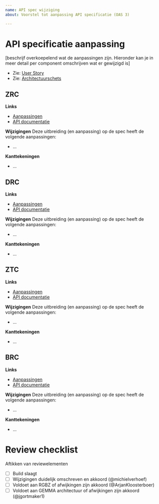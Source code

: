 ```yaml
---
name: API spec wijziging
about: Voorstel tot aanpassing API specificatie (OAS 3)

---
```


# API specificatie aanpassing

[beschrijf overkoepelend wat de aanpassingen zijn. Hieronder kan je in meer
detail per component omschrijven wat er gewijzigd is]

* Zie: [User Story](https://github.com/VNG-Realisatie/gemma-zaken/issues/XXX)
* Zie: [Architectuurschets](https://github.com/VNG-Realisatie/gemma-zaken/issues/XXX)

## ZRC

**Links**

* [Aanpassingen](https://github.com/VNG-Realisatie/gemma-zaakregistratiecomponent/pull/X)
* [API documentatie](http://rebilly.github.io/ReDoc/?url=https://raw.githubusercontent.com/VNG-Realisatie/gemma-zaken/<branch>/api-specificatie/zrc/openapi.yaml)


**Wijzigingen**
Deze uitbreiding (en aanpassing) op de spec heeft de volgende
aanpassingen:

* ...

**Kanttekeningen**

* ...

## DRC

**Links**

* [Aanpassingen](https://github.com/VNG-Realisatie/gemma-documentregistratiecomponent/pull/X)
* [API documentatie](http://rebilly.github.io/ReDoc/?url=https://raw.githubusercontent.com/VNG-Realisatie/gemma-zaken/<branch>/api-specificatie/drc/openapi.yaml)


**Wijzigingen**
Deze uitbreiding (en aanpassing) op de spec heeft de volgende
aanpassingen:

* ...

**Kanttekeningen**

* ...

## ZTC

**Links**

* [Aanpassingen](https://github.com/VNG-Realisatie/gemma-zaaktypecatalogus/pull/X)
* [API documentatie](http://rebilly.github.io/ReDoc/?url=https://raw.githubusercontent.com/VNG-Realisatie/gemma-zaken/<branch>/api-specificatie/ztc/openapi.yaml)


**Wijzigingen**
Deze uitbreiding (en aanpassing) op de spec heeft de volgende
aanpassingen:

* ...

**Kanttekeningen**

* ...

## BRC

**Links**

* [Aanpassingen](https://github.com/VNG-Realisatie/gemma-besluitregistratiecomponent/pull/X)
* [API documentatie](http://rebilly.github.io/ReDoc/?url=https://raw.githubusercontent.com/VNG-Realisatie/gemma-zaken/<branch>/api-specificatie/brc/openapi.yaml)


**Wijzigingen**
Deze uitbreiding (en aanpassing) op de spec heeft de volgende
aanpassingen:

* ...

**Kanttekeningen**

* ...


# Review checklist

Aftikken van reviewelementen

- [ ] Build slaagt
- [ ] Wijzigingen duidelijk omschreven en akkoord (@michielverhoef)
- [ ] Voldoet aan RGBZ of afwijkingen zijn akkoord (@ArjanKloosterboer)
- [ ] Voldoet aan GEMMA architectuur of afwijkingen zijn akkoord (@jgortmaker1)
